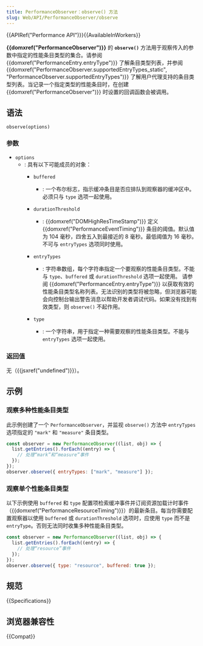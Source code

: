 ```yaml
---
title: PerformanceObserver：observe() 方法
slug: Web/API/PerformanceObserver/observe
---
```


{{APIRef("Performance API")}}{{AvailableInWorkers}}

**{{domxref("PerformanceObserver")}}** 的 **`observe()`** 方法用于观察传入的参数中指定的性能条目类型的集合。请参阅 {{domxref("PerformanceEntry.entryType")}} 了解条目类型列表，并参阅 {{domxref("PerformanceObserver.supportedEntryTypes_static", "PerformanceObserver.supportedEntryTypes")}} 了解用户代理支持的条目类型列表。当记录一个指定类型的性能条目时，在创建 {{domxref("PerformanceObserver")}} 时设置的回调函数会被调用。

## 语法

```js-nolint
observe(options)
```

### 参数

- `options`
  - : 具有以下可能成员的对象：
    - `buffered`
      - : 一个布尔标志，指示缓冲条目是否应排队到观察器的缓冲区中。必须只与 `type` 选项一起使用。
    - `durationThreshold`
      - : {{domxref("DOMHighResTimeStamp")}} 定义 {{domxref("PerformanceEventTiming")}} 条目的阈值。默认值为 104 毫秒，四舍五入到最接近的 8 毫秒。最低阈值为 16 毫秒。不可与 `entryTypes` 选项同时使用。
    - `entryTypes`
      - : 字符串数组，每个字符串指定一个要观察的性能条目类型。不能与 `type`、`buffered` 或 `durationThreshold` 选项一起使用。
        请参阅 {{domxref("PerformanceEntry.entryType")}} 以获取有效的性能条目类型名称列表。无法识别的类型将被忽略，但浏览器可能会向控制台输出警告消息以帮助开发者调试代码。如果没有找到有效类型，则 `observe()` 不起作用。

    - `type`
      - : 一个字符串，用于指定一种需要观察的性能条目类型。不能与 `entryTypes` 选项一起使用。

### 返回值

无（{{jsxref("undefined")}}）。

## 示例

### 观察多种性能条目类型

此示例创建了一个 `PerformanceObserver`，并监视 `observe()` 方法中 `entryTypes` 选项指定的 `"mark"` 和 `"measure"` 条目类型。

```js
const observer = new PerformanceObserver((list, obj) => {
  list.getEntries().forEach((entry) => {
    // 处理“mark”和“measure”事件
  });
});
observer.observe({ entryTypes: ["mark", "measure"] });
```

### 观察单个性能条目类型

以下示例使用 `buffered` 和 `type` 配置项检索缓冲事件并订阅资源加载计时事件（{{domxref("PerformanceResourceTiming")}}）的最新条目。每当你需要配置观察器以使用 `buffered` 或 `durationThreshold` 选项时，应使用 `type` 而不是 `entryType`。否则无法同时收集多种性能条目类型。

```js
const observer = new PerformanceObserver((list, obj) => {
  list.getEntries().forEach((entry) => {
    // 处理“resource”事件
  });
});
observer.observe({ type: "resource", buffered: true });
```

## 规范

{{Specifications}}

## 浏览器兼容性

{{Compat}}
